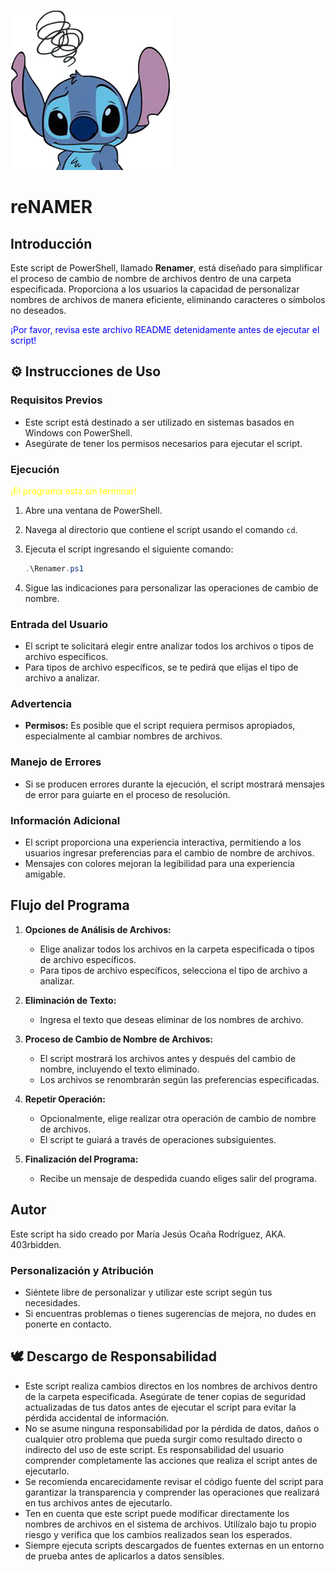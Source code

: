![Stitch moon face](https://github.com/403rbidden/Scripting-en-Windows/blob/main/PowerShell/Renamer/stitch_moon_face.png)

# reNAMER

## Introducción
Este script de PowerShell, llamado **Renamer**, está diseñado para simplificar el proceso de cambio de nombre de archivos dentro de una carpeta especificada. 
Proporciona a los usuarios la capacidad de personalizar nombres de archivos de manera eficiente, eliminando caracteres o símbolos no deseados.

<span style="color:blue">¡Por favor, revisa este archivo README detenidamente antes de ejecutar el script!</span>

## ⚙️ Instrucciones de Uso

### Requisitos Previos
- Este script está destinado a ser utilizado en sistemas basados en Windows con PowerShell.
- Asegúrate de tener los permisos necesarios para ejecutar el script.

### Ejecución
<span style="color:yellow">¡El programa está sin terminar!</span>
1. Abre una ventana de PowerShell.
2. Navega al directorio que contiene el script usando el comando `cd`.
3. Ejecuta el script ingresando el siguiente comando:

    ```powershell
    .\Renamer.ps1
    ```
5. Sigue las indicaciones para personalizar las operaciones de cambio de nombre.

### Entrada del Usuario
- El script te solicitará elegir entre analizar todos los archivos o tipos de archivo específicos.
- Para tipos de archivo específicos, se te pedirá que elijas el tipo de archivo a analizar.

### Advertencia
- **Permisos:** Es posible que el script requiera permisos apropiados, especialmente al cambiar nombres de archivos.

### Manejo de Errores
- Si se producen errores durante la ejecución, el script mostrará mensajes de error para guiarte en el proceso de resolución.

### Información Adicional
- El script proporciona una experiencia interactiva, permitiendo a los usuarios ingresar preferencias para el cambio de nombre de archivos.
- Mensajes con colores mejoran la legibilidad para una experiencia amigable.

## Flujo del Programa

1. **Opciones de Análisis de Archivos:**
   - Elige analizar todos los archivos en la carpeta especificada o tipos de archivo específicos.
   - Para tipos de archivo específicos, selecciona el tipo de archivo a analizar.

2. **Eliminación de Texto:**
   - Ingresa el texto que deseas eliminar de los nombres de archivo.

3. **Proceso de Cambio de Nombre de Archivos:**
   - El script mostrará los archivos antes y después del cambio de nombre, incluyendo el texto eliminado.
   - Los archivos se renombrarán según las preferencias especificadas.

4. **Repetir Operación:**
   - Opcionalmente, elige realizar otra operación de cambio de nombre de archivos.
   - El script te guiará a través de operaciones subsiguientes.

5. **Finalización del Programa:**
   - Recibe un mensaje de despedida cuando eliges salir del programa.

## Autor
Este script ha sido creado por María Jesús Ocaña Rodríguez, AKA. 403rbidden.

### Personalización y Atribución
- Siéntete libre de personalizar y utilizar este script según tus necesidades.
- Si encuentras problemas o tienes sugerencias de mejora, no dudes en ponerte en contacto.

## 🕊 Descargo de Responsabilidad
- Este script realiza cambios directos en los nombres de archivos dentro de la carpeta especificada.
  Asegúrate de tener copias de seguridad actualizadas de tus datos antes de ejecutar el script para evitar la pérdida accidental de información.
- No se asume ninguna responsabilidad por la pérdida de datos, daños o cualquier otro problema que pueda surgir como resultado directo o indirecto del uso de este script.
  Es responsabilidad del usuario comprender completamente las acciones que realiza el script antes de ejecutarlo.
- Se recomienda encarecidamente revisar el código fuente del script para garantizar la transparencia y comprender las operaciones que realizará en tus archivos antes de ejecutarlo.
- Ten en cuenta que este script puede modificar directamente los nombres de archivos en el sistema de archivos. Utilízalo bajo tu propio riesgo y verifica que los cambios realizados sean los esperados.
- Siempre ejecuta scripts descargados de fuentes externas en un entorno de prueba antes de aplicarlos a datos sensibles.

